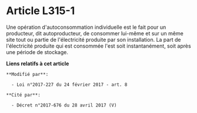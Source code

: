 # Article L315-1

Une opération  d'autoconsommation individuelle est le fait pour un producteur, dit  autoproducteur, de consommer lui-même et
sur un même site tout ou partie  de l'électricité produite par son installation. La part de  l'électricité produite qui est
consommée l'est soit instantanément, soit  après une période de stockage.

**Liens relatifs à cet article**

	**Modifié par**:

	  - Loi n°2017-227 du 24 février 2017 - art. 8

	**Cité par**:

	  - Décret n°2017-676 du 28 avril 2017 (V)
